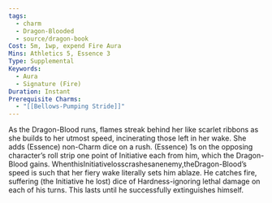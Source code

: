 ```yaml
---
tags:
  - charm
  - Dragon-Blooded
  - source/dragon-book
Cost: 5m, 1wp, expend Fire Aura
Mins: Athletics 5, Essence 3
Type: Supplemental
Keywords:
  - Aura
  - Signature (Fire)
Duration: Instant
Prerequisite Charms:
  - "[[Bellows-Pumping Stride]]"
---
```

As the Dragon-Blood runs, flames streak behind her like scarlet ribbons as she builds to her utmost speed, incinerating those left in her wake. She adds (Essence) non-Charm dice on a rush. (Essence) 1s on the opposing character’s roll strip one point of Initiative each from him, which the Dragon-Blood gains. WhenthisInitiativelosscrashesanenemy,theDragon-Blood’s speed is such that her fiery wake literally sets him ablaze. He catches fire, suffering (the Initiative he lost) dice of Hardness-ignoring lethal damage on each of his turns. This lasts until he successfully extinguishes himself.